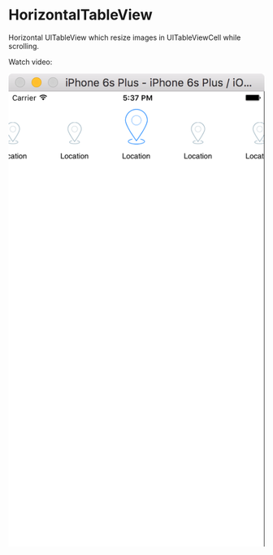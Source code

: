 # HorizontalTableView
Horizontal UITableView which resize images in UITableViewCell while scrolling.

Watch video:

[![ScreenShot](https://github.com/Blyabtroi/HorizontalTableView/raw/master/horizontalTable.png)](https://youtu.be/XlZL34Nc_jo)
